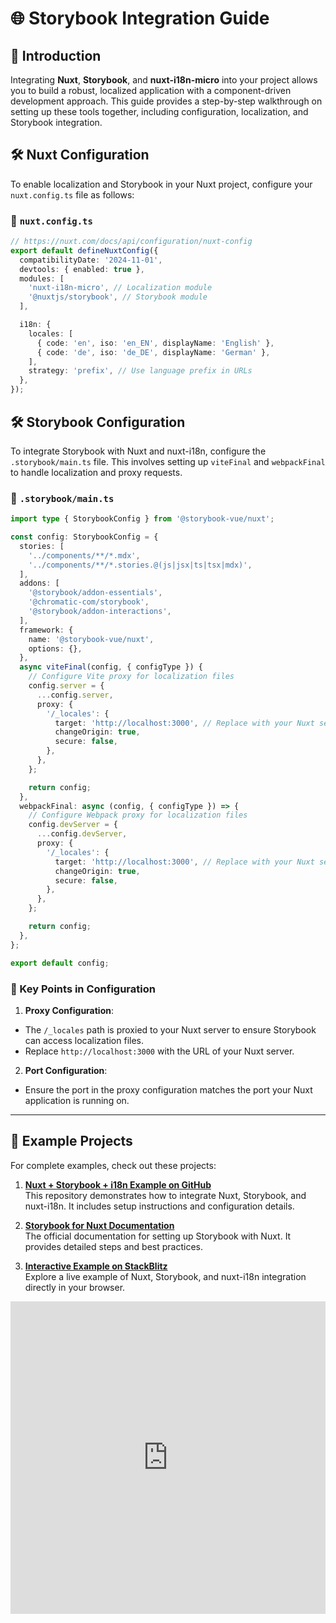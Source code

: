 # 🌐 Storybook Integration Guide

## 📖 Introduction

Integrating **Nuxt**, **Storybook**, and **nuxt-i18n-micro** into your project allows you to build a robust, localized application with a component-driven development approach. This guide provides a step-by-step walkthrough on setting up these tools together, including configuration, localization, and Storybook integration.

## 🛠 Nuxt Configuration

To enable localization and Storybook in your Nuxt project, configure your `nuxt.config.ts` file as follows:

### 📄 `nuxt.config.ts`

```typescript
// https://nuxt.com/docs/api/configuration/nuxt-config
export default defineNuxtConfig({
  compatibilityDate: '2024-11-01',
  devtools: { enabled: true },
  modules: [
    'nuxt-i18n-micro', // Localization module
    '@nuxtjs/storybook', // Storybook module
  ],

  i18n: {
    locales: [
      { code: 'en', iso: 'en_EN', displayName: 'English' },
      { code: 'de', iso: 'de_DE', displayName: 'German' },
    ],
    strategy: 'prefix', // Use language prefix in URLs
  },
});
```

## 🛠 Storybook Configuration

To integrate Storybook with Nuxt and nuxt-i18n, configure the `.storybook/main.ts` file. This involves setting up `viteFinal` and `webpackFinal` to handle localization and proxy requests.

### 📄 `.storybook/main.ts`

```typescript
import type { StorybookConfig } from '@storybook-vue/nuxt';

const config: StorybookConfig = {
  stories: [
    '../components/**/*.mdx',
    '../components/**/*.stories.@(js|jsx|ts|tsx|mdx)',
  ],
  addons: [
    '@storybook/addon-essentials',
    '@chromatic-com/storybook',
    '@storybook/addon-interactions',
  ],
  framework: {
    name: '@storybook-vue/nuxt',
    options: {},
  },
  async viteFinal(config, { configType }) {
    // Configure Vite proxy for localization files
    config.server = {
      ...config.server,
      proxy: {
        '/_locales': {
          target: 'http://localhost:3000', // Replace with your Nuxt server URL
          changeOrigin: true,
          secure: false,
        },
      },
    };

    return config;
  },
  webpackFinal: async (config, { configType }) => {
    // Configure Webpack proxy for localization files
    config.devServer = {
      ...config.devServer,
      proxy: {
        '/_locales': {
          target: 'http://localhost:3000', // Replace with your Nuxt server URL
          changeOrigin: true,
          secure: false,
        },
      },
    };

    return config;
  },
};

export default config;
```

### 🔑 Key Points in Configuration

1. **Proxy Configuration**:
  - The `/_locales` path is proxied to your Nuxt server to ensure Storybook can access localization files.
  - Replace `http://localhost:3000` with the URL of your Nuxt server.

2. **Port Configuration**:
  - Ensure the port in the proxy configuration matches the port your Nuxt application is running on.

---


## 🚀 Example Projects

For complete examples, check out these projects:

1. **[Nuxt + Storybook + i18n Example on GitHub](https://github.com/s00d/nuxtjs-storybook-i18n-micro)**  
   This repository demonstrates how to integrate Nuxt, Storybook, and nuxt-i18n. It includes setup instructions and configuration details.

2. **[Storybook for Nuxt Documentation](https://storybook.nuxtjs.org/getting-started/setup)**  
   The official documentation for setting up Storybook with Nuxt. It provides detailed steps and best practices.

3. **[Interactive Example on StackBlitz](https://stackblitz.com/~/github.com/s00d/nuxtjs-storybook-i18n-micro)**  
   Explore a live example of Nuxt, Storybook, and nuxt-i18n integration directly in your browser.

<div>
 <iframe
   src="https://stackblitz.com/github/s00d/nuxtjs-storybook-i18n-micro?embed=1"
   width="100%"
   height="500px"
   style="border: none;"
 ></iframe>
</div>
